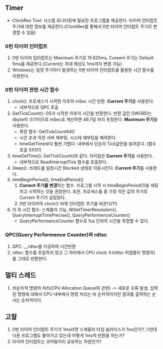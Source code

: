 ## Timer
* ClockRes Tool: 시스템 모니터링에 필요한 프로그램을 제공한다. 타이머 인터럽트 주기에 대한 정보를 제공한다.(ClockRes를 통해서 0번 타이머 인터럽트 주기르 변경할 수 있음)

### 0번 타이머 인터럽트
1. 0번 타이머 입터럽트는 Maximum 주기로 15.625ms, Cureent 주기는 Default 5ms를 제공한다.(Current는 최대 해상도 1ms까지 변경 가능)
2. Windows는 일정 주기마다 발생하는 0번 타이머 인터럽트를 활용한 시간 함수를 지원한다.

### 0번 타이머 관련 시간 함수
1. clock(): 프로세스가 시작한 이후의 mSec 시간 반환. **Current 주기**를 사용한다.
	* 내부적으로 QPC 호출
3. GetTickCount(): OS가 시작한 이후의 시간을 반환한다. 반환 값인 DWORD는 4byte의 크기이므로 mSec로 계산하면 49.7일 까지 측정한다. **Maximum 주기**를 사용한다.
	* 확장 함수: GetTickCount64()
	* 시간 초과 직전 서버 재부팅, 시스테 재부팅을 해야한다.
	* timeGetTime보다 훨씬 가볍다. 내부에서 단순히 Tick값만을 읽어온다. (함수 호출 XXX!!)
4. timeGetTime(): GetTickCount()와 같다. 차이점은 **Current 주기**를 사용한다.
	* 내부적으로 ReadInterruptTick 함수를 호출한다.
6. Sleep(): 쓰레드를 일정시간 Blocked 상태로 이동시킨다. **Current 주기**를 사용한다.
7. timeBeginPeriod(), timeEndPeriod()
	1) **Current 주기를 변경**하는 함수. 프로그램 시작 시 timeBeginPeriod(1)을 세팅하고 시작하는 것을 권장한다. 또한, 프로세스들 중 가장 작은 값의 주기로 Current 주기가 설정된다.
	2) 0번 타이머의 clock으 바꿔 인터럽트 주기를 바꾼다(?!)
8. 이 외 시간 함수: 스케줄러 기능, NtSetTimerResolution(), QueryInterruptTimePrecise(), QueryPerformenceCounter()
	* QueryPerformanceCounter 함수로 1us 단위의 시간을 측정할 수 있다.

### QPC(Query Performence Counter)와 rdtsc
1. QPC: __rdtsc를 가공하여 시간반환
2. rdtsc: 함수를 호출하지 않고 그 자리에서 CPU clock 수(rdtsc 어셈블리 명령어)를 그대로 반환한다.

## 멀티 스레드
1. 비순차적 명령어 처리(CPU Allocation Queue와 관련) -> 새로운 오류 발생, 입력된 명령에 대해서 CPU 내부에서 명령 처리는 비 순차적이지만 결과를 출력하는 순서는 순차적이다.

## 고찰
1. 0번 타이머 인터럽트 주기가 1ms라면 스케줄러 타임 슬라이스가 1ms인가? 그런데 다른 프로그램도 돌아가고 있는데 어떻게 1ms씩 반환을 하는가?
2. 타이머 인터럽트는 코어들끼리 공유하는 자원인가?
